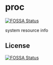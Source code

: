 # proc
[![FOSSA Status](https://app.fossa.io/api/projects/git%2Bgithub.com%2Fennoo%2Fproc.svg?type=shield)](https://app.fossa.io/projects/git%2Bgithub.com%2Fennoo%2Fproc?ref=badge_shield)

system resource info


## License
[![FOSSA Status](https://app.fossa.io/api/projects/git%2Bgithub.com%2Fennoo%2Fproc.svg?type=large)](https://app.fossa.io/projects/git%2Bgithub.com%2Fennoo%2Fproc?ref=badge_large)